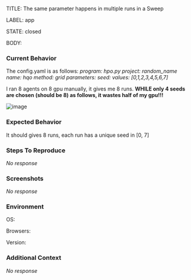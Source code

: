 TITLE:
The same parameter happens in multiple runs in a Sweep

LABEL:
app

STATE:
closed

BODY:
### Current Behavior

The config.yaml is as follows:
_program: hpo.py
project: random_name
name: hqo
method: grid
parameters:
  seed:
    values: [0,1,2,3,4,5,6,7]_

I ran 8 agents on 8 gpu manually, it gives me 8 runs. **WHILE only 4 seeds are chosen (should be 8) as follows, it wastes half of my gpu!!!**

![image](https://user-images.githubusercontent.com/6121158/192720324-cf5f0902-6c72-4b5c-bc49-662926e433d3.png)


### Expected Behavior

It should gives 8 runs, each run has a unique seed in [0, 7]

### Steps To Reproduce

_No response_

### Screenshots

_No response_

### Environment

OS:

Browsers:

Version:


### Additional Context

_No response_

